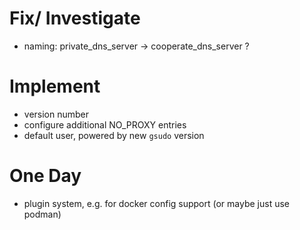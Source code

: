 Fix/ Investigate
=================
- naming: private_dns_server -> cooperate_dns_server ?

Implement
=========
- version number
- configure additional NO_PROXY entries
- default user, powered by new `gsudo` version


One Day
=======
- plugin system, e.g. for docker config support (or maybe just use podman)

